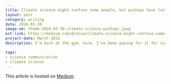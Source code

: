 ```yaml
---
title: Climate science might confuse some people, but pushups have lost me
layout: post
category: writing
date: 2016-03-30
image-sm: thumb-2016-03-30-climate-science-pushups.jpeg
ext-link: https://medium.com/@rensa/climate-science-might-confuse-some-people-but-pushups-have-lost-me-565c6e2ff2bf
project-date: March 2016
description: I’m back at the gym. Sure, I’ve been paying for it for six months already, but better late than never, right? That shoulder ain’t gonna fix itself.

tags:
- science communication
- climate science
---
```

This article is hosted on [Medium](https://medium.com/@rensa/climate-science-might-confuse-some-people-but-pushups-have-lost-me-565c6e2ff2bf#.gwic4nw1d).